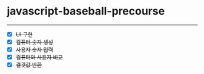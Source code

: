 # javascript-baseball-precourse

<hr>

- [X] <s>UI 구현</s>
- [X] <s>컴퓨터 숫자 생성</s>
- [X] <s>사용자 숫자 입력</s>
- [X] <s>컴퓨터와 사용자 비교</s>
- [X] <s>결괏값 반환</s>